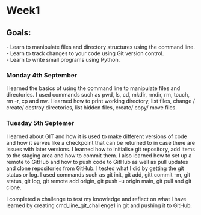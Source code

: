 <h1>Week1</h1>

<h2>Goals:</h2>
- Learn to manipulate files and directory structures using the command line.<br>
- Learn to track changes to your code using Git version control.<br>
- Learn to write small programs using Python.<br>

<h3>Monday 4th September</h3>
I learned the basics of using the command line to manipulate files and directories.
I used commands such as pwd, ls, cd, mkdir, rmdir, rm, touch, rm -r, cp and mv.
I learned how to print working directory, list files, change / create/ destroy directories, list hidden files, create/ copy/ move files.

<h3>Tuesday 5th Septemer</h3>
I learned about GIT and how it is used to make different versions of code and how it serves like a checkpoint that can be returned to in case there are issues with later versions. 
I learned how to initialise git repository, add items to the staging area and how to commit them. I also learned how to set up a remote to GitHub and how to push code to GitHub as well as pull updates and clone repositories from GitHub. I tested what I did by getting the git status or log.
I used commands such as git init, git add, gitt commit -m, git status, git log, git remote add origin, git push -u origin main, git pull and git clone.

I completed a challenge to test my knowledge and reflect on what I have learned by creating cmd_line_git_challenge1 in git and pushing it to GitHub.
